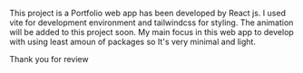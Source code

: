 This project is a Portfolio web app has been developed by React js. 
I used vite for development environment and tailwindcss for styling.
The animation will be added to this project soon.
My main focus in this web app to develop with using least amoun of packages so It's very minimal and light.

Thank you for review